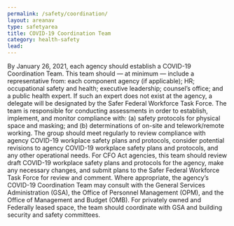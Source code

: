 ```yaml
---
permalink: /safety/coordination/
layout: areanav
type: safetyarea
title: COVID-19 Coordination Team
category: health-safety
lead: 
---
```


By January 26, 2021, each agency should establish a COVID-19 Coordination Team. This team should — at minimum — include a representative from: each component agency (if applicable); HR; occupational safety and health; executive leadership; counsel’s office; and a public health expert. If such an expert does not exist at the agency, a delegate will be designated by the Safer Federal Workforce Task Force. The team is responsible for conducting assessments in order to establish, implement, and monitor compliance with: (a) safety protocols for physical space and masking; and (b) determinations of on-site and telework/remote working. The group should meet regularly to review compliance with agency COVID-19 workplace safety plans and protocols, consider potential revisions to agency COVID-19 workplace safety plans and protocols, and any other operational needs. For CFO Act agencies, this team should review draft COVID-19 workplace safety plans and protocols for the agency, make any necessary changes, and submit plans to the Safer Federal Workforce Task Force for review and comment. Where appropriate, the agency’s COVID-19 Coordination Team may consult with the General Services Administration (GSA), the Office of Personnel Management (OPM), and the Office of Management and Budget (OMB). For privately owned and Federally leased space, the team should coordinate with GSA and building security and safety committees.